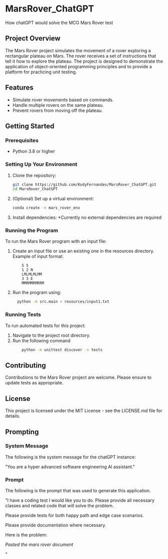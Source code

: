 # MarsRover_ChatGPT
How chatGPT would solve the MCG Mars Rover test

## Project Overview  
The Mars Rover project simulates the movement of a rover exploring a rectangular plateau on Mars. The rover receives a set of instructions that tell it how to explore the plateau. The project is designed to demonstrate the application of object-oriented programming principles and to provide a platform for practicing unit testing.  
  
## Features  
- Simulate rover movements based on commands.  
- Handle multiple rovers on the same plateau.  
- Prevent rovers from moving off the plateau.  
  
## Getting Started  
  
### Prerequisites  
- Python 3.8 or higher  
  
### Setting Up Your Environment  
1. Clone the repository:  
   ```bash  
   git clone https://github.com/KodyFernandes/MarsRover_ChatGPT.git 
   cd MarsRover_ChatGPT
   ```
   
2. (Optional) Set up a virtual environment:
    ```bash
   conda create -n mars_rover_env
    ```
   
3. Install dependencies:
     *Currently no external dependencies are required

### Running the Program
To run the Mars Rover program with an input file:
1. Create an input file or use an existing one in the resources directory. Example of input format:
    ```
        5 5  
        1 2 N  
        LMLMLMLMM  
        3 3 E  
        MMRMMRMRRM
   ```
2. Run the program using:
    ```bash
      python -m src.main < resources/input1.txt 
    ```

### Running Tests
To run automated tests for this project:
1. Navigate to the project root directory.
2. Run the following command
    ```bash
        python -m unittest discover -s tests
   ```
   
## Contributing
Contributions to the Mars Rover project are welcome. Please ensure to update tests as appropriate.

## License
This project is licensed under the MIT License - see the LICENSE.md file for details.

## Prompting
### System Message
The following is the system message for the chatGPT instance:

"You are a hyper advanced software engineering AI assistant."


### Prompt
The following is the prompt that was used to generate this application. 

"I have a coding test I would like you to do. Please provide all necessary classes and related code that will solve the problem.

Please provide tests for both happy path and edge case scenarios.

Please provide documentation where necessary.

Here is the problem:

_Pasted the mars rover document_

"